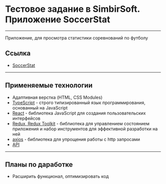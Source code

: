 # Тестовое задание в SimbirSoft. Приложение SoccerStat 

---

Приложение, для просмотра  статистики соревнований по футболу

## Ссылка
- [SoccerStat](https://galichanton.github.io/SoccerStat/)
---

## Применяемые технологии

- Адаптивная верстка (HTML, CSS Modules)
- [TypeScript](https://www.typescriptlang.org/) - строго типизированный язык программирования, основанный на JavaScript
- [React](https://reactjs.org/) - библиотека JavaScript для создания пользовательских интерфейсов
- [Redux, Redux Toolkit](https://redux-toolkit.js.org/) - библиотека для управлением состоянием приложения и набор инструментов для эффективной разработки на ней
- [axios](https://axios-http.com/docs/) - библиотека для упрощения работы с http запросами
- [API](https://www.football-data.org/)
---

## Планы по даработке

- Расширить функционал, оптимизировать код